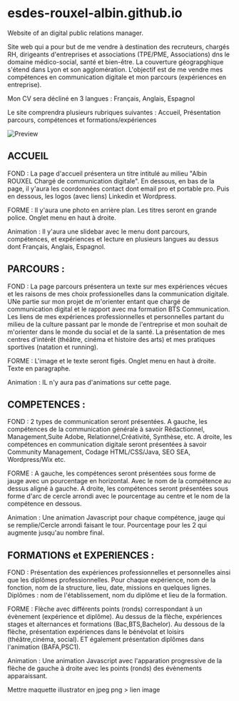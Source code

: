 # esdes-rouxel-albin.github.io
Website of an digital public relations manager.  

Site web qui a pour but de me vendre à destination des recruteurs, chargés RH, dirigeants d'entreprises et associations (TPE/PME, Associations)
dns le domaine médico-social, santé et bien-être. 
La couverture géograpghique s'étend dans Lyon et son agglomération. 
L'objectif est de me vendre mes compétences en communication digitale et mon parcours (expériences en entreprise). 

Mon CV sera décliné en 3 langues : Français, Anglais, Espagnol 

Le site comprendra plusieurs rubriques suivantes : Accueil, Présentation parcours, compétences et formations/expériences 

![Preview](https://raw.githubusercontent.com/esdes-rouxel-albin/esdes-rouxel-albin.github.io/esdes-rouxel-albin.github.io/img/maquette-site-cv.jpg)

## ACCUEIL 

FOND : La page d'accueil présentera un titre intitulé au milieu "Albin ROUXEL Chargé de communication digitale". En dessous, en bas de la page, il y'aura les coordonnées contact dont email pro et portable pro. Puis en dessous, les logos (avec liens) Linkedin et Wordpress. 


FORME : Il y'aura une photo en arrière plan. Les titres seront en grande police. Onglet menu en haut à droite. 


Animation : Il y'aura une slidebar avec le menu dont parcours, compétences, et expériences et lecture en plusieurs langues au dessus dont Français, Anglais, Espagnol. 



## PARCOURS : 


FOND : La page parcours présentera un texte sur mes expériences vécues et les raisons de mes choix professionelles dans la communication digitale. UNe partie sur mon projet de m'orienter entant que chargé de communication digital et le rapport avec ma formation BTS Communication.  
Les liens de mes expériences professionnelles et personnelles partant du milieu de la culture passant par le monde de l'entreprise et mon souhait de m'orienter dans le monde du social et de la santé. 
La présentation de mes centres d'intérêt (théâtre, cinéma et histoire des arts) et mes pratiques sportives (natation et running). 


FORME : L'image et le texte seront figés. Onglet menu en haut à droite. Texte en paragraphe. 


Animation : IL n'y aura pas d'animations sur cette page. 



## COMPETENCES : 


FOND : 2 types de communication seront présentées. A gauche, les compétences de la communication générale à savoir Rédactionnel, Management,Suite Adobe, Relationnel,Créativité, Synthèse, etc. 
A droite, les compétences en communication digitale seront présentées à savoir Community Management, Codage HTML/CSS/Java, SEO SEA, Wordpress/Wix etc. 


FORME : A gauche, les compétences seront présentées sous forme de jauge avec un pourcentage en horizontal. Avec le nom de la compétence au dessus aligné à gauche. A droite, les compétences seront présentées sous forme d'arc de cercle arrondi avec le pourcentage au centre et le nom de la compétence en dessous.   


Animation : Une animation Javascript pour chaque compétence, jauge qui se remplie/Cercle arrondi faisant le tour. Pourcentage pour les 2 qui augmente jusqu'au nombre final. 


## FORMATIONS et EXPERIENCES : 

FOND : Présentation des expériences professionnelles et personnelles ainsi que les diplômes professionnelles. Pour chaque expérience, nom de la fonction, nom de la structure, lieu, date, missions en quelques lignes. Diplômes : nom de l'établissement, nom du diplôme et lieu de la formation. 


FORME : Flèche avec différents points (ronds) correspondant à un évènement (expérience et diplôme). Au dessus de la flèche, expériences stages et alternances et formations (Bac,BTS,Bachelor). Au dessous de la flèche, présentation expériences dans le bénévolat et loisirs (théâtre,cinéma, social). ET également présentation diplômes dans l'animation (BAFA,PSC1). 


Animation : Une animation Javascript avec l'apparation progressive de la flèche de gauche à droite avec les points (ronds) des évènements apparaissant. 


Mettre maquette illustrator en jpeg png > lien image 

